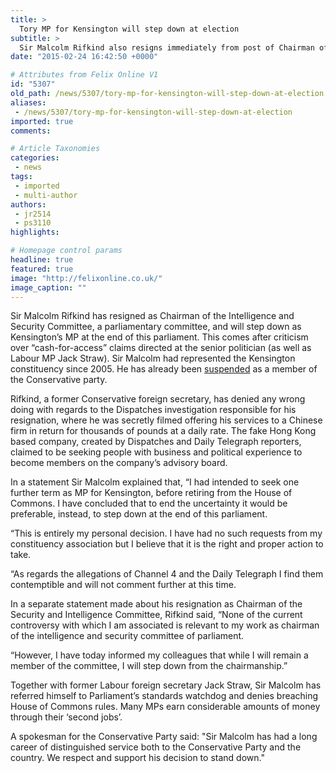 ```yaml
---
title: >
  Tory MP for Kensington will step down at election
subtitle: >
  Sir Malcolm Rifkind also resigns immediately from post of Chairman of the Intelligence and Security Committee
date: "2015-02-24 16:42:50 +0000"

# Attributes from Felix Online V1
id: "5307"
old_path: /news/5307/tory-mp-for-kensington-will-step-down-at-election
aliases:
 - /news/5307/tory-mp-for-kensington-will-step-down-at-election
imported: true
comments:

# Article Taxonomies
categories:
 - news
tags:
 - imported
 - multi-author
authors:
 - jr2514
 - ps3110
highlights:

# Homepage control params
headline: true
featured: true
image: "http://felixonline.co.uk/"
image_caption: ""
---
```


Sir Malcolm Rifkind has resigned as Chairman of the Intelligence and Security Committee, a parliamentary committee, and will step down as Kensington’s MP at the end of this parliament. This comes after criticism over “cash-for-access” claims directed at the senior politician (as well as Labour MP Jack Straw). Sir Malcolm had represented the Kensington constituency since 2005. He has already been [suspended](../news/5306/-kensington-mp-suspended-from-tory-party/) as a member of the Conservative party.

Rifkind, a former Conservative foreign secretary, has denied any wrong doing with regards to the Dispatches investigation responsible for his resignation, where he was secretly filmed offering his services to a Chinese firm in return for thousands of pounds at a daily rate. The fake Hong Kong based company, created by Dispatches and Daily Telegraph reporters, claimed to be seeking people with business and political experience to become members on the company’s advisory board.

In a statement Sir Malcolm explained that, “I had intended to seek one further term as MP for Kensington, before retiring from the House of Commons. I have concluded that to end the uncertainty it would be preferable, instead, to step down at the end of this parliament.

“This is entirely my personal decision. I have had no such requests from my constituency association but I believe that it is the right and proper action to take.

“As regards the allegations of Channel 4 and the Daily Telegraph I find them contemptible and will not comment further at this time.

In a separate statement made about his resignation as Chairman of the Security and Intelligence Committee, Rifkind said, “None of the current controversy with which I am associated is relevant to my work as chairman of the intelligence and security committee of parliament.

“However, I have today informed my colleagues that while I will remain a member of the committee, I will step down from the chairmanship.”

Together with former Labour foreign secretary Jack Straw, Sir Malcolm has referred himself to Parliament’s standards watchdog and denies breaching House of Commons rules. Many MPs earn considerable amounts of money through their ‘second jobs’.

A spokesman for the Conservative Party said: "Sir Malcolm has had a long career of distinguished service both to the Conservative Party and the country. We respect and support his decision to stand down."
